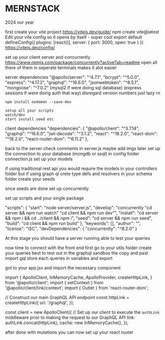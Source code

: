 # MERNSTACK
2024 our year

first create your vite project
https://vitejs.dev/guide/
npm create vite@latest
Edit your vite config so it opens by itself - super cool
export default defineConfig({
  plugins: [react()],
  server: {
    port: 3000,
    open: true
  }
})
https://vitejs.dev/config/

set up your client server and concurrently
https://www.npmjs.com/package/concurrently?activeTab=readme
open all there of them in seperate terminals makes it alot easier

server dependencies
    "@apollo/server": "^4.7.1",
    "bcrypt": "^5.0.0",
    "express": "^4.17.2",
    "graphql": "^16.6.0",
    "jsonwebtoken": "^8.5.1",
    "mongoose": "^7.0.2"
    (mysql2 if were doing sql database)
    (express sessions if were doing auth that way)
    disregard version numbers just lazy rn

    npm install nodemon --save-dev

    setup all your scripts 
    watch/dev
    start install seed etc


client dependencies
"dependencies": {
    "@apollo/client": "^3.7.14",
    "graphql": "^16.6.0",
    "jwt-decode": "^3.1.2",
    "react": "^18.2.0",
    "react-dom": "^18.2.0",
    "react-router-dom": "^6.11.2"
  },

back to the server
check comments in server.js
maybe add imgs later
set up the connection to your database (mongdb or ssql) in config folder connection.js
set up your models

if using traditional rest api you would require the models in your controllers folder but if using graph ql
crete type defs and resolvers in your schema folder 
create your seeds

once seeds are done set up concurrently

set up scripts and your single package

 "scripts": {
    "start": "node server/server.js",
    "develop": "concurrently \"cd server && npm run watch\" \"cd client && npm run dev\"",
    "install": "cd server && npm i && cd ../client && npm i",
    "seed": "cd server && npm run seed",
    "build": "cd client && npm run build"
  },
  "keywords": [],
  "author": "",
  "license": "ISC",
  "devDependencies": {
    "concurrently": "^8.2.0"
  }

  At this stage you should have a server running able to test your queries

  now time to connect with the front end
  first go to your utils folder
  create your queries best to test out in the graphql sandbox the copy and past
  import gql
  store each queries in variables and export

  got to your app.jsx
   and import the necessary component

import {
  ApolloClient,
  InMemoryCache,
  ApolloProvider,
  createHttpLink,
} from '@apollo/client';
import { setContext } from '@apollo/client/link/context';
import { Outlet } from 'react-router-dom';


// Construct our main GraphQL API endpoint
const httpLink = createHttpLink({
  uri: '/graphql',
});

const client = new ApolloClient({
  // Set up our client to execute the `authLink` middleware prior to making the request to our GraphQL API
  link: authLink.concat(httpLink),
  cache: new InMemoryCache(),
});

after done with mutations you can now set up your react router 